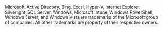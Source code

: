 <Token xmlns:xlink="http://www.w3.org/1999/xlink">Microsoft, Active Directory, Bing, Excel, Hyper-V, Internet Explorer, Silverlight, SQL Server, Windows, Microsoft Intune, Windows PowerShell, Windows Server, and Windows Vista are trademarks of the Microsoft group of companies. All other trademarks are property of their respective owners.</Token>